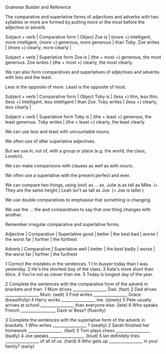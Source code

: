 Grammar Builder and Reference

The comparative and superlative forms of adjectives and adverbs with two syllables or more are formed by putting more or the most before the adjective or adverb.

Subject + verb | Comparative form | Object
Zoe is | (more +) intelligent, more intelligent, (more +) generous, more generous | than Toby.
Zoe writes | (more +) clearly, more clearly |

Subject + verb | Superlative form
Zoe is | (the + most +) generous, the most generous.
Zoe writes | (the + most +) clearly, the most clearly.

We can also form comparatives and superlatives of adjectives and adverbs with less and the least.

Less is the opposite of more. Least is the opposite of most.

Subject + verb | Comparative form | Object
Toby is | (less +) thin, less thin, (less +) intelligent, less intelligent | than Zoe.
Toby writes | (less +) clearly, less clearly |

Subject + verb | Superlative form
Toby is | (the + least +) generous, the least generous.
Toby writes | (the + least +) clearly, the least clearly.

We can use less and least with uncountable nouns.

We often use of after superlative adjectives.

But we use in, not of, with a group or place (e.g. the world, the class, London).

We can make comparisons with clauses as well as with nouns.

We often use a superlative with the present perfect and ever.

We can compare two things, using (not) as ... as.
Julie is as tall as Mike. (= They are the same height.)
Leah isn't as tall as Joe. (= Joe is taller.)

We use double comparatives to emphasise that something is changing.

We use the ... the and comparatives to say that one thing changes with another.

Remember irregular comparative and superlative forms.

Adjective | Comparative | Superlative
good | better | the best
bad | worse | the worst
far | further | the furthest

Adverb | Comparative | Superlative
well | better | the best
badly | worse | the worst
far | further | the furthest

1 Correct the mistakes in the sentences.
1 I'm busyer today than I was yesterday.
2 He's the shortest boy of the class.
3 Kate's more short than Alice.
4 You're not as clever than me.
5 Today is longest day of the year.

2 Complete the sentences with the comparative form of the adverb in brackets and than.
1 Mum drives _________________ Dad. (fast)
2 Dad drives _________________ Mum. (well)
3 Fred writes _________________ Grace. (beautifully)
4 Harry works _________________ me. (slowly)
5 Pete usually arrives at school _________________ than everyone else. (late)
6 Who speaks French _________________, Dave or Bess? (fluently)

3 Complete the sentences with the superlative form of the adverb in brackets.
1 Who writes _________________ ? (neatly)
2 Sarah finished her homework _________________. (fast)
3 Tom plays chess _________________. (badly)
4 Joe speaks _________________. (loud)
5 Ian definitely tries _________________ of all of us. (hard)
6 Who gets up _________________ in your family? (early)